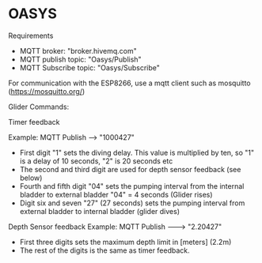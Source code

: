 # OASYS

Requirements

- MQTT broker: "broker.hivemq.com"
- MQTT publish topic: "Oasys/Publish"
- MQTT Subscribe topic: "Oasys/Subscribe"

 For communication with the ESP8266, use a mqtt client such as mosquitto (https://mosquitto.org/)

 Glider Commands:
 
 Timer feedback
 
  Example: MQTT Publish --> "1000427"
  - First digit "1" sets the diving delay. This value is multiplied by ten, so "1" is a delay of 10 seconds, "2" is 20 seconds etc
  - The second and third digit are used for depth sensor feedback (see below)
  - Fourth and fifth digit "04" sets the pumping interval from the internal bladder to external bladder "04" = 4 seconds (Glider rises)
  - Digit six and seven "27" (27 seconds) sets the pumping interval from external bladder to internal bladder (glider dives)
  
  Depth Sensor feedback
   Example: MQTT Publish ---> "2.20427"
   - First three digits sets the maximum depth limit in [meters] (2.2m)
   - The rest of the digits is the same as timer feedback. 
